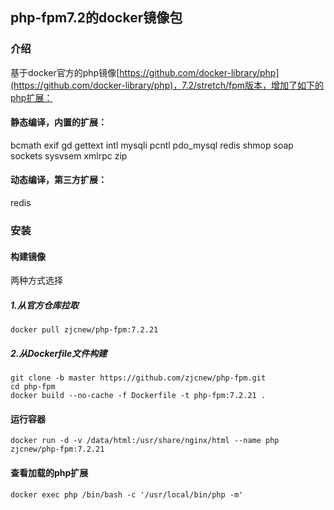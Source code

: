 ## php-fpm7.2的docker镜像包
### 介绍
基于docker官方的php镜像[https://github.com/docker-library/php](https://github.com/docker-library/php)，7.2/stretch/fpm版本，增加了如下的php扩展：
#### 静态编译，内置的扩展：
bcmath
exif
gd
gettext
intl
mysqli
pcntl
pdo_mysql
redis
shmop
soap
sockets
sysvsem
xmlrpc
zip
#### 动态编译，第三方扩展：
redis
### 安装
#### 构建镜像
两种方式选择
##### 1.从官方仓库拉取
```
docker pull zjcnew/php-fpm:7.2.21
```
##### 2.从Dockerfile文件构建

```
git clone -b master https://github.com/zjcnew/php-fpm.git
cd php-fpm
docker build --no-cache -f Dockerfile -t php-fpm:7.2.21 .
```
#### 运行容器
```
docker run -d -v /data/html:/usr/share/nginx/html --name php zjcnew/php-fpm:7.2.21
```
#### 查看加载的php扩展
```
docker exec php /bin/bash -c '/usr/local/bin/php -m'
```
